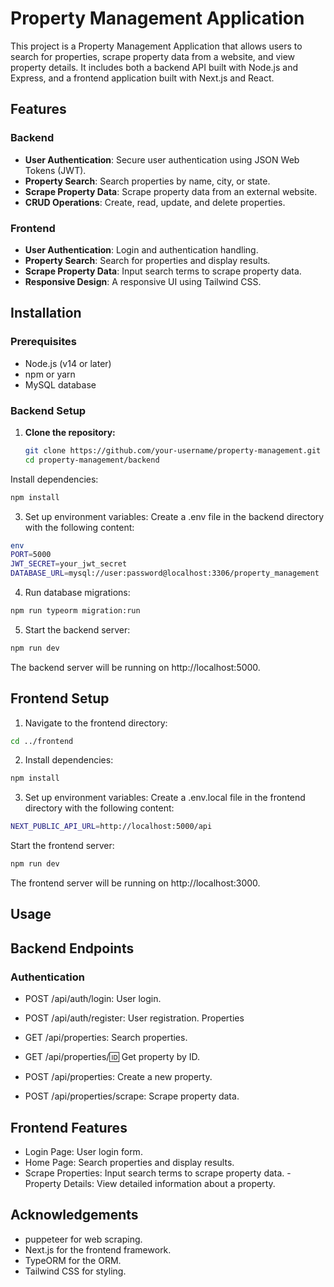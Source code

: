 # Property Management Application

This project is a Property Management Application that allows users to search for properties, scrape property data from a website, and view property details. It includes both a backend API built with Node.js and Express, and a frontend application built with Next.js and React.

## Features

### Backend
- **User Authentication**: Secure user authentication using JSON Web Tokens (JWT).
- **Property Search**: Search properties by name, city, or state.
- **Scrape Property Data**: Scrape property data from an external website.
- **CRUD Operations**: Create, read, update, and delete properties.

### Frontend
- **User Authentication**: Login and authentication handling.
- **Property Search**: Search for properties and display results.
- **Scrape Property Data**: Input search terms to scrape property data.
- **Responsive Design**: A responsive UI using Tailwind CSS.

## Installation

### Prerequisites
- Node.js (v14 or later)
- npm or yarn
- MySQL database

### Backend Setup

1. **Clone the repository:**
   ```bash
   git clone https://github.com/your-username/property-management.git
   cd property-management/backend
Install dependencies:

```bash
npm install
```
3. Set up environment variables:
Create a .env file in the backend directory with the following content:

```bash
env
PORT=5000
JWT_SECRET=your_jwt_secret
DATABASE_URL=mysql://user:password@localhost:3306/property_management
```
4. Run database migrations:

```bash
npm run typeorm migration:run
```
5. Start the backend server:

```bash
npm run dev
```
The backend server will be running on http://localhost:5000.

## Frontend Setup
1. Navigate to the frontend directory:

```bash
cd ../frontend
```
2. Install dependencies:

```bash
npm install
```
3. Set up environment variables:
Create a .env.local file in the frontend directory with the following content:

```bash
NEXT_PUBLIC_API_URL=http://localhost:5000/api
```
Start the frontend server:

```bash
npm run dev
```
The frontend server will be running on http://localhost:3000.

## Usage
## Backend Endpoints
### Authentication

- POST /api/auth/login: User login.
- POST /api/auth/register: User registration.
Properties

- GET /api/properties: Search properties.
- GET /api/properties/:id: Get property by ID.
- POST /api/properties: Create a new property.
- POST /api/properties/scrape: Scrape property data.

## Frontend Features
- Login Page: User login form.
- Home Page: Search properties and display results.
- Scrape Properties: Input search terms to scrape property data.
-Property Details: View detailed information about a property.

## Acknowledgements
- puppeteer for web scraping.
- Next.js for the frontend framework.
- TypeORM for the ORM.
- Tailwind CSS for styling.